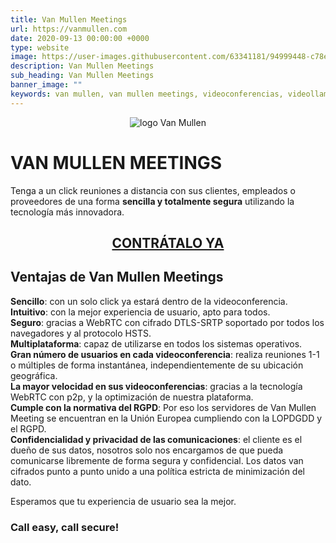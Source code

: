 ```yaml
---
title: Van Mullen Meetings
url: https://vanmullen.com
date: 2020-09-13 00:00:00 +0000
type: website
image: https://user-images.githubusercontent.com/63341181/94999448-c78e1c00-05b9-11eb-9c82-7441b5f91dcb.png
description: Van Mullen Meetings
sub_heading: Van Mullen Meetings
banner_image: ""
keywords: van mullen, van mullen meetings, videoconferencias, videollamadas seguras
---
```


<p style="text-align:center"><img src="https://user-images.githubusercontent.com/63341181/93509647-521b1e00-f920-11ea-8533-3fd59b746765.png" alt="logo Van Mullen"></p>

# VAN MULLEN MEETINGS

Tenga a un click reuniones a distancia con sus clientes, empleados o proveedores de una forma **sencilla y totalmente segura** utilizando la tecnología más innovadora.  

<h2 style="text-align:center"><a href="https://vanmullen.com/contacto"> CONTRÁTALO YA</a></h2>


## Ventajas de Van Mullen Meetings

**Sencillo**: con un solo click ya estará dentro de la videoconferencia.    
**Intuitivo**: con la mejor experiencia de usuario, apto para todos.    
**Seguro**: gracias a WebRTC con cifrado DTLS-SRTP soportado por todos los navegadores y al protocolo HSTS.    
**Multiplataforma**: capaz de utilizarse en todos los sistemas operativos.    
**Gran número de usuarios en cada videoconferencia**: realiza reuniones 1-1 o múltiples de forma instantánea, independientemente de su ubicación geográfica.    
**La mayor velocidad en sus videoconferencias**: gracias a la tecnología WebRTC con p2p, y la optimización de nuestra plataforma.    
**Cumple con la normativa del RGPD**: Por eso los servidores de Van Mullen Meeting se encuentran en la Unión Europea cumpliendo con la LOPDGDD y el RGPD.    
**Confidencialidad y privacidad de las comunicaciones**: el cliente es el dueño de sus datos, nosotros solo nos encargamos de que pueda comunicarse libremente de forma segura y   confidencial. Los datos van cifrados punto a punto unido a una política estricta de minimización del dato.    

Esperamos que tu experiencia de usuario sea la mejor.  
  
### Call easy, call secure!
